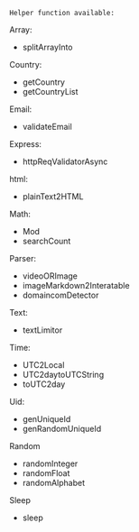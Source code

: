 `Helper function available:`

Array:

- splitArrayInto

Country:

- getCountry
- getCountryList

Email:

- validateEmail

Express:

- httpReqValidatorAsync

html:

- plainText2HTML

Math:

- Mod
- searchCount

Parser:

- videoORImage
- imageMarkdown2Interatable
- domaincomDetector

Text:

- textLimitor

Time:

- UTC2Local
- UTC2daytoUTCString
- toUTC2day

Uid:

- genUniqueId
- genRandomUniqueId

Random

- randomInteger
- randomFloat
- randomAlphabet

Sleep

- sleep

